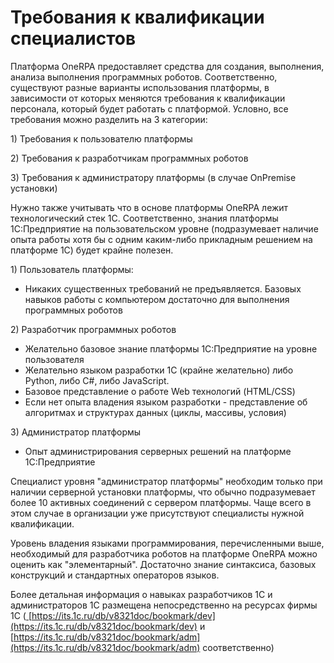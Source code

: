 # Требования к квалификации специалистов

Платформа OneRPA предоставляет средства для создания, выполнения, анализа выполнения программных роботов. Соответственно, существуют разные варианты использования платформы, в зависимости от которых меняются требования к квалификации персонала, который будет работать с платформой. Условно, все требования можно разделить на 3 категории:

1\) Требования к пользователю платформы

2\) Требования к разработчикам программных роботов

3\) Требования к администратору платформы (в случае OnPremise установки)



Нужно также учитывать что в основе платформы OneRPA лежит технологический стек 1С. Соответственно, знания платформы 1С:Предприятие на пользовательском уровне (подразумевает наличие опыта работы хотя бы с одним каким-либо прикладным решением на платформе 1С) будет крайне полезен.



1\) Пользователь платформы:

* Никаких существенных требований не предъявляется. Базовых навыков работы с компьютером достаточно для выполнения программных роботов



2\) Разработчик программных роботов

* Желательно базовое знание платформы 1С:Предприятие на уровне пользователя
* Желательно языком разработки 1С (крайне желательно) либо Python, либо C#, либо JavaScript.
* Базовое представление о работе Web технологий (HTML/CSS)
* Если нет опыта владения языком разработки - представление об алгоритмах и структурах данных (циклы, массивы, условия)



3\) Администратор платформы

* Опыт администрирования серверных решений на платформе 1С:Предприятие



Специалист уровня "администратор платформы" необходим только при наличии серверной установки платформы, что обычно подразумевает более 10 активных соединений с сервером платформы. Чаще всего в этом случае в организации уже присутствуют специалисты нужной квалификации.&#x20;

Уровень владения языками программирования, перечисленными выше, необходимый для разработчика роботов на платформе OneRPA можно оценить как "элементарный". Достаточно знание синтаксиса, базовых конструкций и стандартных операторов языков.

Более детальная информация о навыках разработчиков 1С и администраторов 1С размещена непосредственно на ресурсах фирмы 1С ([ ](https://its.1c.ru/db/v8321doc/bookmark/dev)[https://its.1c.ru/db/v8321doc/bookmark/dev](https://its.1c.ru/db/v8321doc/bookmark/dev) и [https://its.1c.ru/db/v8321doc/bookmark/adm](https://its.1c.ru/db/v8321doc/bookmark/adm) соответственно)

